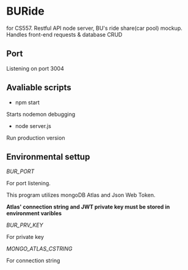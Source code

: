 # BURide

for CS557.
Restful API node server, BU's ride share(car pool) mockup.
Handles front-end requests & database CRUD

## Port
Listening on port 3004



## Avaliable scripts

* npm start

Starts nodemon debugging

* node server.js

Run production version



## Environmental settup

*BUR_PORT*

For port listening.

This program utilizes mongoDB Atlas and Json Web Token.

**Atlas' connection string and JWT private key must be stored in environment varibles**

*BUR_PRV_KEY*

For private key

*MONGO_ATLAS_CSTRING*

For connection string